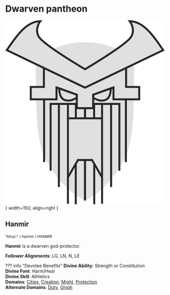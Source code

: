 # Dwarven pantheon

![Hanmir symbol](img/hanmir.svg){ width=150; align=right }

## Hanmir

<small>
*khuz.*  / hanmir / <span class="cirth-dwarf-font">HANMIR</span>  
</small>

**Hanmir** is a dwarven god-protector.

**Follower Alignments**: LG, LN, N, LE

??? info "Devotee Benefits"
    **Divine Ability**: Strength or Constitution  
    **Divine Font**: Harm/Heal  
    **Divine Skill**: Athletics  
    <!-- **Favored Weapon**: Khakkara   -->
    **Domains**: [Cities](https://2e.aonprd.com/Domains.aspx?ID=3), [Creation](https://2e.aonprd.com/Domains.aspx?ID=5), [Might](https://2e.aonprd.com/Domains.aspx?ID=20), [Protection](https://2e.aonprd.com/Domains.aspx?ID=27)  
    **Alternate Domains**: [Duty](https://2e.aonprd.com/Domains.aspx?ID=45), [Glyph](https://2e.aonprd.com/Domains.aspx?ID=46)  
    <!-- **Cleric Spells**: 1st: [*mage armor*](https://2e.aonprd.com/Spells.aspx?ID=176) -->